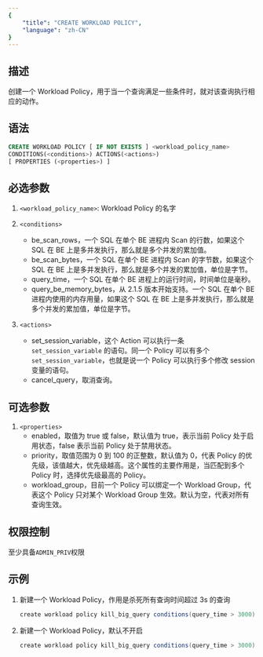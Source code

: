 ```yaml
---
{
    "title": "CREATE WORKLOAD POLICY",
    "language": "zh-CN"
}
---
```


<!--
Licensed to the Apache Software Foundation (ASF) under one
or more contributor license agreements.  See the NOTICE file
distributed with this work for additional information
regarding copyright ownership.  The ASF licenses this file
to you under the Apache License, Version 2.0 (the
"License"); you may not use this file except in compliance
with the License.  You may obtain a copy of the License at

  http://www.apache.org/licenses/LICENSE-2.0

Unless required by applicable law or agreed to in writing,
software distributed under the License is distributed on an
"AS IS" BASIS, WITHOUT WARRANTIES OR CONDITIONS OF ANY
KIND, either express or implied.  See the License for the
specific language governing permissions and limitations
under the License.
-->

## 描述

创建一个 Workload Policy，用于当一个查询满足一些条件时，就对该查询执行相应的动作。

## 语法

```sql
CREATE WORKLOAD POLICY [ IF NOT EXISTS ] <workload_policy_name>
CONDITIONS(<conditions>) ACTIONS(<actions>)
[ PROPERTIES (<properties>) ]
```

## 必选参数

1. `<workload_policy_name>`: Workload Policy 的名字

2. `<conditions>`
    - be_scan_rows，一个 SQL 在单个 BE 进程内 Scan 的行数，如果这个 SQL 在 BE 上是多并发执行，那么就是多个并发的累加值。
    - be_scan_bytes，一个 SQL 在单个 BE 进程内 Scan 的字节数，如果这个 SQL 在 BE 上是多并发执行，那么就是多个并发的累加值，单位是字节。
    - query_time，一个 SQL 在单个 BE 进程上的运行时间，时间单位是毫秒。
    - query_be_memory_bytes，从 2.1.5 版本开始支持。一个 SQL 在单个 BE 进程内使用的内存用量，如果这个 SQL 在 BE 上是多并发执行，那么就是多个并发的累加值，单位是字节。

3. `<actions>`
    - set_session_variable，这个 Action 可以执行一条 `set_session_variable` 的语句。同一个 Policy 可以有多个 `set_session_variable`，也就是说一个 Policy 可以执行多个修改 session 变量的语句。
    - cancel_query，取消查询。

## 可选参数

1. `<properties>`
    - enabled，取值为 true 或 false，默认值为 true，表示当前 Policy 处于启用状态，false 表示当前 Policy 处于禁用状态。
    - priority，取值范围为 0 到 100 的正整数，默认值为 0，代表 Policy 的优先级，该值越大，优先级越高。这个属性的主要作用是，当匹配到多个 Policy 时，选择优先级最高的 Policy。
    - workload_group，目前一个 Policy 可以绑定一个 Workload Group，代表这个 Policy 只对某个 Workload Group 生效。默认为空，代表对所有查询生效。

## 权限控制

至少具备`ADMIN_PRIV`权限

## 示例

1. 新建一个 Workload Policy，作用是杀死所有查询时间超过 3s 的查询

    ```Java
    create workload policy kill_big_query conditions(query_time > 3000) actions(cancel_query)
    ```

2. 新建一个 Workload Policy，默认不开启

    ```Java
    create workload policy kill_big_query conditions(query_time > 3000) actions(cancel_query) properties('enabled'='false')
    ```
